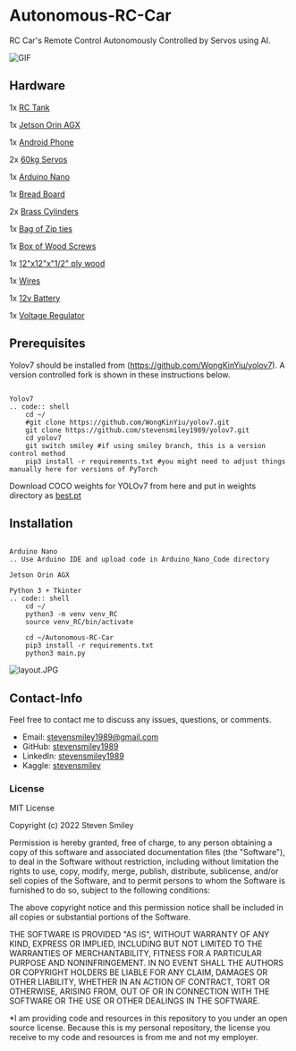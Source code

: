 # Autonomous-RC-Car
RC Car's Remote Control Autonomously Controlled by Servos using AI. 

![GIF](https://github.com/stevensmiley1989/Autonomous-RC-Car/blob/main/misc/SMHX8455.GIF)

Hardware
------------------

   1x [RC Tank](https://www.amazon.com/Control-Military-Vehicles-Rotating-Channels/dp/B08GLD5SWN/ref=asc_df_B08GLD5SWN/?tag=hyprod-20&linkCode=df0&hvadid=475772725632&hvpos=&hvnetw=g&hvrand=7369787069368498144&hvpone=&hvptwo=&hvqmt=&hvdev=c&hvdvcmdl=&hvlocint=&hvlocphy=9005083&hvtargid=pla-1186391619299&psc=1)
   
   1x [Jetson Orin AGX](https://www.amazon.com/NVIDIA-Jetson-AGX-Orin-Developer/dp/B09WGRQP4B/ref=asc_df_B09WGRQP4B/?tag=hyprod-20&linkCode=df0&hvadid=598250021259&hvpos=&hvnetw=g&hvrand=12826577717783760631&hvpone=&hvptwo=&hvqmt=&hvdev=c&hvdvcmdl=&hvlocint=&hvlocphy=9005083&hvtargid=pla-1687956090664&psc=1)

   1x [Android Phone](https://www.amazon.com/SAMSUNG-Smartphone-Unlocked-Android-Battery/dp/B09XP9FX25/ref=sr_1_5?keywords=galaxy+a53&qid=1669601798&sr=8-5)
   
   2x [60kg Servos](https://www.amazon.com/gp/product/B07S96K29Z/ref=ppx_yo_dt_b_search_asin_title?ie=UTF8&psc=1)
   
   1x [Arduino Nano](https://www.amazon.com/gp/product/B07WK4VG58/ref=ppx_yo_dt_b_search_asin_title?ie=UTF8&psc=1)
   
   1x [Bread Board](https://www.amazon.com/gp/product/B07KG823W9/ref=ppx_yo_dt_b_search_asin_title?ie=UTF8&psc=1)
   
   2x [Brass Cylinders](https://www.amazon.com/gp/product/B07Z9B4441/ref=ppx_yo_dt_b_search_asin_title?ie=UTF8&psc=1)
   
   1x [Bag of Zip ties](https://www.amazon.com/gp/product/B0777LWBD9/ref=ppx_yo_dt_b_search_asin_title?ie=UTF8&psc=1)
   
   1x [Box of Wood Screws](https://www.amazon.com/WoodPro-Fasteners-AP9X212-1-Purpose-Construction/dp/B00EDMHKYU/ref=sxin_17_ac_d_rm?ac_md=3-3-Y29uc3RydWN0aW9uIHNjcmV3cw%3D%3D-ac_d_rm_rm_rm&content-id=amzn1.sym.568df61d-e115-4cb1-a96a-ba070b8f0935%3Aamzn1.sym.568df61d-e115-4cb1-a96a-ba070b8f0935&cv_ct_cx=wood+screws&keywords=wood+screws&pd_rd_i=B00EDMHKYU&pd_rd_r=af4f8e93-c136-4b44-b82f-39f49a03f778&pd_rd_w=iadQa&pd_rd_wg=bu2UR&pf_rd_p=568df61d-e115-4cb1-a96a-ba070b8f0935&pf_rd_r=K5BEW0TEK51EJJ78F69Z&psc=1&qid=1669601473&sr=1-4-7d9bfb42-6e38-4445-b604-42cab39e191b)
   
   1x [12"x12"x"1/2" ply wood](https://www.amazon.com/Premium-Baltic-Birch-Plywood-Grade/dp/B07F1WGHQW/ref=sr_1_5?crid=3T63MY5ELNOLI&keywords=plywood+12x12x1%2F2&qid=1669601546&s=hi&sprefix=plywood+12x12x1%2F2%2Ctools%2C85&sr=1-5)
   
   1x [Wires](https://www.amazon.com/gp/product/B01EV70C78/ref=ppx_yo_dt_b_search_asin_title?ie=UTF8&psc=1)
   
   1x [12v Battery](https://www.amazon.com/gp/product/B01M7Z9Z1N/ref=ppx_yo_dt_b_search_asin_title?ie=UTF8&psc=1)
   
   1x [Voltage Regulator](https://www.amazon.com/gp/product/B07JZ2GQJF/ref=ppx_yo_dt_b_search_asin_title?ie=UTF8&psc=1)
   

   
   

Prerequisites
------------------

Yolov7 should be installed from (https://github.com/WongKinYiu/yolov7).  A version controlled fork is shown in these instructions below.


~~~~~~~

Yolov7
.. code:: shell
    cd ~/
    #git clone https://github.com/WongKinYiu/yolov7.git
    git clone https://github.com/stevensmiley1989/yolov7.git
    cd yolov7
    git switch smiley #if using smiley branch, this is a version control method
    pip3 install -r requirements.txt #you might need to adjust things manually here for versions of PyTorch    
~~~~~~~


Download COCO weights for YOLOv7 from here and put in weights directory as
[best.pt](https://github.com/WongKinYiu/yolov7/releases/download/v0.1/yolov7.pt)

Installation
------------------
~~~~~~~

Arduino Nano
.. Use Arduino IDE and upload code in Arduino_Nano_Code directory
~~~~~~~
~~~~~~~
Jetson Orin AGX

Python 3 + Tkinter
.. code:: shell
    cd ~/
    python3 -m venv venv_RC
    source venv_RC/bin/activate
    
    cd ~/Autonomous-RC-Car
    pip3 install -r requirements.txt
    python3 main.py
~~~~~~~

![layout.JPG](https://raw.githubusercontent.com/stevensmiley1989/Autonomous-RC-Car/main/misc/layout.JPG)

## Contact-Info<a class="anchor" id="4"></a>

Feel free to contact me to discuss any issues, questions, or comments.

* Email: [stevensmiley1989@gmail.com](mailto:stevensmiley1989@gmail.com)
* GitHub: [stevensmiley1989](https://github.com/stevensmiley1989)
* LinkedIn: [stevensmiley1989](https://www.linkedin.com/in/stevensmiley1989)
* Kaggle: [stevensmiley](https://www.kaggle.com/stevensmiley)

### License <a class="anchor" id="5"></a>
MIT License

Copyright (c) 2022 Steven Smiley

Permission is hereby granted, free of charge, to any person obtaining a copy
of this software and associated documentation files (the "Software"), to deal
in the Software without restriction, including without limitation the rights
to use, copy, modify, merge, publish, distribute, sublicense, and/or sell
copies of the Software, and to permit persons to whom the Software is
furnished to do so, subject to the following conditions:

The above copyright notice and this permission notice shall be included in all
copies or substantial portions of the Software.

THE SOFTWARE IS PROVIDED "AS IS", WITHOUT WARRANTY OF ANY KIND, EXPRESS OR
IMPLIED, INCLUDING BUT NOT LIMITED TO THE WARRANTIES OF MERCHANTABILITY,
FITNESS FOR A PARTICULAR PURPOSE AND NONINFRINGEMENT. IN NO EVENT SHALL THE
AUTHORS OR COPYRIGHT HOLDERS BE LIABLE FOR ANY CLAIM, DAMAGES OR OTHER
LIABILITY, WHETHER IN AN ACTION OF CONTRACT, TORT OR OTHERWISE, ARISING FROM,
OUT OF OR IN CONNECTION WITH THE SOFTWARE OR THE USE OR OTHER DEALINGS IN THE
SOFTWARE.

*I am providing code and resources in this repository to you under an open source license.  Because this is my personal repository, the license you receive to my code and resources is from me and not my employer. 
